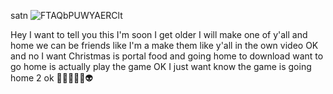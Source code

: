 
satn 
![FTAQbPUWYAERClt](https://user-images.githubusercontent.com/78597960/168940587-b07e66c7-8204-49c8-a565-c066ab011dbc.jpeg)




Hey I want to tell you this I'm soon I get older I will make one of y'all and home we can be friends like I'm a make them like y'all in the own video OK and no I want Christmas is portal food and going home to download want to go home is actually play the game OK I just want know the game is going home 2 ok
🥹😇😱🤨🥴👽
